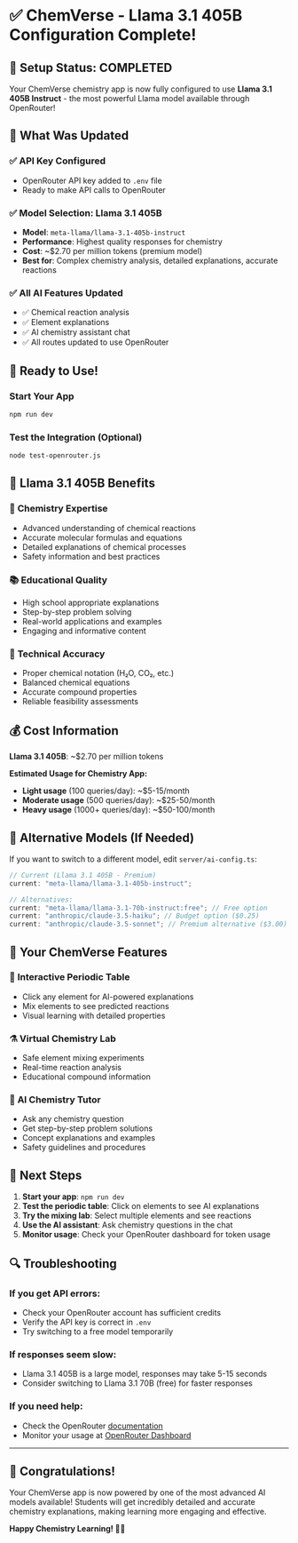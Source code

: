 # ✅ ChemVerse - Llama 3.1 405B Configuration Complete!

## 🎉 Setup Status: COMPLETED

Your ChemVerse chemistry app is now fully configured to use **Llama 3.1 405B Instruct** - the most powerful Llama model available through OpenRouter!

## 🔧 What Was Updated

### ✅ API Key Configured

- OpenRouter API key added to `.env` file
- Ready to make API calls to OpenRouter

### ✅ Model Selection: Llama 3.1 405B

- **Model**: `meta-llama/llama-3.1-405b-instruct`
- **Performance**: Highest quality responses for chemistry
- **Cost**: ~$2.70 per million tokens (premium model)
- **Best for**: Complex chemistry analysis, detailed explanations, accurate reactions

### ✅ All AI Features Updated

- ✅ Chemical reaction analysis
- ✅ Element explanations
- ✅ AI chemistry assistant chat
- ✅ All routes updated to use OpenRouter

## 🚀 Ready to Use!

### Start Your App

```bash
npm run dev
```

### Test the Integration (Optional)

```bash
node test-openrouter.js
```

## 🎯 Llama 3.1 405B Benefits

### 🧪 **Chemistry Expertise**

- Advanced understanding of chemical reactions
- Accurate molecular formulas and equations
- Detailed explanations of chemical processes
- Safety information and best practices

### 📚 **Educational Quality**

- High school appropriate explanations
- Step-by-step problem solving
- Real-world applications and examples
- Engaging and informative content

### 🔬 **Technical Accuracy**

- Proper chemical notation (H₂O, CO₂, etc.)
- Balanced chemical equations
- Accurate compound properties
- Reliable feasibility assessments

## 💰 Cost Information

**Llama 3.1 405B**: ~$2.70 per million tokens

**Estimated Usage for Chemistry App:**

- **Light usage** (100 queries/day): ~$5-15/month
- **Moderate usage** (500 queries/day): ~$25-50/month
- **Heavy usage** (1000+ queries/day): ~$50-100/month

## 🔄 Alternative Models (If Needed)

If you want to switch to a different model, edit `server/ai-config.ts`:

```typescript
// Current (Llama 3.1 405B - Premium)
current: "meta-llama/llama-3.1-405b-instruct";

// Alternatives:
current: "meta-llama/llama-3.1-70b-instruct:free"; // Free option
current: "anthropic/claude-3.5-haiku"; // Budget option ($0.25)
current: "anthropic/claude-3.5-sonnet"; // Premium alternative ($3.00)
```

## 🎊 Your ChemVerse Features

### 🧪 **Interactive Periodic Table**

- Click any element for AI-powered explanations
- Mix elements to see predicted reactions
- Visual learning with detailed properties

### ⚗️ **Virtual Chemistry Lab**

- Safe element mixing experiments
- Real-time reaction analysis
- Educational compound information

### 🤖 **AI Chemistry Tutor**

- Ask any chemistry question
- Get step-by-step problem solutions
- Concept explanations and examples
- Safety guidelines and procedures

## 🎯 Next Steps

1. **Start your app**: `npm run dev`
2. **Test the periodic table**: Click on elements to see AI explanations
3. **Try the mixing lab**: Select multiple elements and see reactions
4. **Use the AI assistant**: Ask chemistry questions in the chat
5. **Monitor usage**: Check your OpenRouter dashboard for token usage

## 🔍 Troubleshooting

### If you get API errors:

- Check your OpenRouter account has sufficient credits
- Verify the API key is correct in `.env`
- Try switching to a free model temporarily

### If responses seem slow:

- Llama 3.1 405B is a large model, responses may take 5-15 seconds
- Consider switching to Llama 3.1 70B (free) for faster responses

### If you need help:

- Check the OpenRouter [documentation](https://openrouter.ai/docs)
- Monitor your usage at [OpenRouter Dashboard](https://openrouter.ai/activity)

---

## 🎉 Congratulations!

Your ChemVerse app is now powered by one of the most advanced AI models available! Students will get incredibly detailed and accurate chemistry explanations, making learning more engaging and effective.

**Happy Chemistry Learning! 🧪✨**
